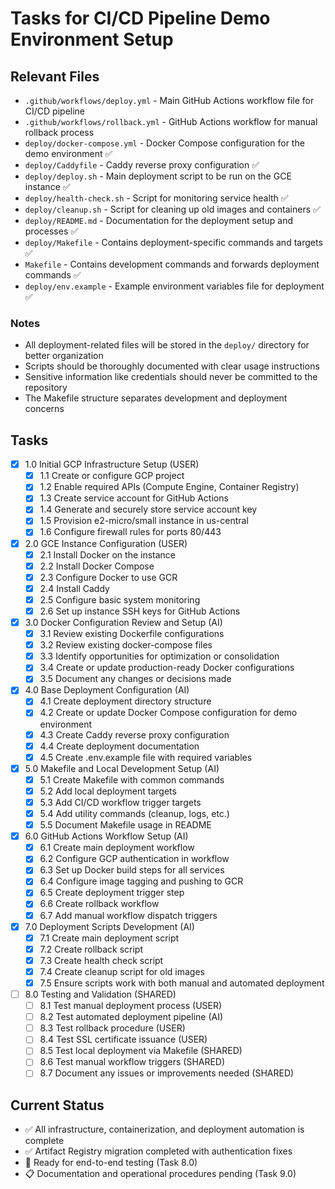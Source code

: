 # Tasks for CI/CD Pipeline Demo Environment Setup

## Relevant Files

- `.github/workflows/deploy.yml` - Main GitHub Actions workflow file for CI/CD pipeline
- `.github/workflows/rollback.yml` - GitHub Actions workflow for manual rollback process
- `deploy/docker-compose.yml` - Docker Compose configuration for the demo environment ✅
- `deploy/Caddyfile` - Caddy reverse proxy configuration ✅
- `deploy/deploy.sh` - Main deployment script to be run on the GCE instance ✅
- `deploy/health-check.sh` - Script for monitoring service health ✅
- `deploy/cleanup.sh` - Script for cleaning up old images and containers ✅
- `deploy/README.md` - Documentation for the deployment setup and processes ✅
- `deploy/Makefile` - Contains deployment-specific commands and targets ✅
- `Makefile` - Contains development commands and forwards deployment commands ✅
- `deploy/env.example` - Example environment variables file for deployment ✅

### Notes

- All deployment-related files will be stored in the `deploy/` directory for better organization
- Scripts should be thoroughly documented with clear usage instructions
- Sensitive information like credentials should never be committed to the repository
- The Makefile structure separates development and deployment concerns

## Tasks

- [x] 1.0 Initial GCP Infrastructure Setup (USER)
  - [x] 1.1 Create or configure GCP project
  - [x] 1.2 Enable required APIs (Compute Engine, Container Registry)
  - [x] 1.3 Create service account for GitHub Actions
  - [x] 1.4 Generate and securely store service account key
  - [x] 1.5 Provision e2-micro/small instance in us-central
  - [x] 1.6 Configure firewall rules for ports 80/443

- [x] 2.0 GCE Instance Configuration (USER)
  - [x] 2.1 Install Docker on the instance
  - [x] 2.2 Install Docker Compose
  - [x] 2.3 Configure Docker to use GCR
  - [x] 2.4 Install Caddy
  - [x] 2.5 Configure basic system monitoring
  - [x] 2.6 Set up instance SSH keys for GitHub Actions

- [x] 3.0 Docker Configuration Review and Setup (AI)
  - [x] 3.1 Review existing Dockerfile configurations
  - [x] 3.2 Review existing docker-compose files
  - [x] 3.3 Identify opportunities for optimization or consolidation
  - [x] 3.4 Create or update production-ready Docker configurations
  - [x] 3.5 Document any changes or decisions made

- [x] 4.0 Base Deployment Configuration (AI)
  - [x] 4.1 Create deployment directory structure
  - [x] 4.2 Create or update Docker Compose configuration for demo environment
  - [x] 4.3 Create Caddy reverse proxy configuration
  - [x] 4.4 Create deployment documentation
  - [x] 4.5 Create .env.example file with required variables

- [x] 5.0 Makefile and Local Development Setup (AI)
  - [x] 5.1 Create Makefile with common commands
  - [x] 5.2 Add local deployment targets
  - [x] 5.3 Add CI/CD workflow trigger targets
  - [x] 5.4 Add utility commands (cleanup, logs, etc.)
  - [x] 5.5 Document Makefile usage in README

- [x] 6.0 GitHub Actions Workflow Setup (AI)
  - [x] 6.1 Create main deployment workflow
  - [x] 6.2 Configure GCP authentication in workflow
  - [x] 6.3 Set up Docker build steps for all services
  - [x] 6.4 Configure image tagging and pushing to GCR
  - [x] 6.5 Create deployment trigger step
  - [x] 6.6 Create rollback workflow
  - [x] 6.7 Add manual workflow dispatch triggers

- [x] 7.0 Deployment Scripts Development (AI)
  - [x] 7.1 Create main deployment script
  - [x] 7.2 Create rollback script
  - [x] 7.3 Create health check script
  - [x] 7.4 Create cleanup script for old images
  - [x] 7.5 Ensure scripts work with both manual and automated deployment

- [ ] 8.0 Testing and Validation (SHARED)
  - [ ] 8.1 Test manual deployment process (USER)
  - [ ] 8.2 Test automated deployment pipeline (AI)
  - [ ] 8.3 Test rollback procedure (USER)
  - [ ] 8.4 Test SSL certificate issuance (USER)
  - [ ] 8.5 Test local deployment via Makefile (SHARED)
  - [ ] 8.6 Test manual workflow triggers (SHARED)
  - [ ] 8.7 Document any issues or improvements needed (SHARED)

## Current Status
- ✅ All infrastructure, containerization, and deployment automation is complete
- ✅ Artifact Registry migration completed with authentication fixes
- 🔄 Ready for end-to-end testing (Task 8.0)
- 📋 Documentation and operational procedures pending (Task 9.0) 